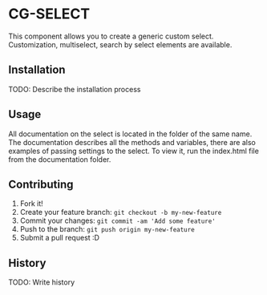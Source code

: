 

# CG-SELECT
This component allows you to create a generic custom select. Customization, multiselect, search by select elements are available.
## Installation
TODO: Describe the installation process
## Usage
All documentation on the select is located in the folder of the same name. The documentation describes all the methods and variables, there are also examples of passing settings to the select. To view it, run the index.html file from the documentation folder.
## Contributing
1. Fork it!
2. Create your feature branch: `git checkout -b my-new-feature`
3. Commit your changes: `git commit -am 'Add some feature'`
4. Push to the branch: `git push origin my-new-feature`
5. Submit a pull request :D
## History
TODO: Write history
